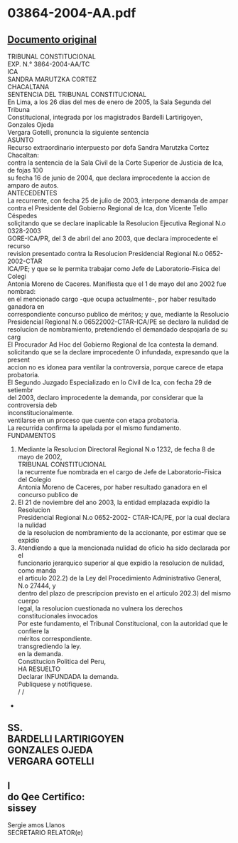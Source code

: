
03864-2004-AA.pdf
=================
  
[Documento original](https://tc.gob.pe/jurisprudencia/2006/03864-2004-AA.pdf)  
---  
TRIBUNAL CONSTITUCIONAL  
EXP. N.° 3864-2004-AA/TC  
ICA  
SANDRA MARUTZKA CORTEZ  
CHACALTANA  
SENTENCIA DEL TRIBUNAL CONSTITUCIONAL  
En Lima, a los 26 dias del mes de enero de 2005, la Sala Segunda del Tribuna  
Constitucional, integrada por los magistrados Bardelli Lartirigoyen, Gonzales Ojeda  
Vergara Gotelli, pronuncia la siguiente sentencia  
ASUNTO  
Recurso extraordinario interpuesto por dofa Sandra Marutzka Cortez Chacaltan:  
contra la sentencia de la Sala Civil de la Corte Superior de Justicia de Ica, de fojas 100  
su fecha 16 de junio de 2004, que declara improcedente la accion de amparo de autos.  
ANTECEDENTES  
La recurrente, con fecha 25 de julio de 2003, interpone demanda de ampar  
contra el Presidente del Gobierno Regional de Ica, don Vicente Tello Céspedes  
soliçitando que se declare inaplicable la Resolucion Ejecutiva Regional N.o 0328-2003  
GORE-ICA/PR, del 3 de abril del ano 2003, que declara improcedente el recurso  
revision presentado contra la Resolucion Presidencial Regional N.o 0652-2002-CTAR  
ICA/PE; y que se le permita trabajar como Jefe de Laboratorio-Fisica del Colegi  
Antonia Moreno de Caceres. Manifiesta que el 1 de mayo del ano 2002 fue nombrad:  
en el mencionado cargo -que ocupa actualmente-, por haber resultado ganadora en  
correspondiente concurso publico de méritos; y que, mediante la Resolucio  
Presidencial Regional N.o 06522002-CTAR-ICA/PE se declaro la nulidad de  
resolucion de nombramiento, pretendiendo el demandado despojarla de su carg  
El Procurador Ad Hoc del Gobierno Regional de Ica contesta la demand.  
solicitando que se la declare improcedente O infundada, expresando que la present  
accion no es idonea para ventilar la controversia, porque carece de etapa probatoria.  
El Segundo Juzgado Especializado en lo Civil de Ica, con fecha 29 de setiembr  
del 2003, declaro improcedente la demanda, por considerar que la controversia deb  
inconstitucionalmente.  
ventilarse en un proceso que cuente con etapa probatoria.  
La recurrida confirma la apelada por el mismo fundamento.  
FUNDAMENTOS  
1. Mediante la Resolucion Directoral Regional N.o 1232, de fecha 8 de mayo de 2002,  
TRIBUNAL CONSTITUCIONAL  
la recurrente fue nombrada en el cargo de Jefe de Laboratorio-Fisica del Colegio  
Antonia Moreno de Caceres, por haber resultado ganadora en el concurso publico de  
2. El 21 de noviembre del ano 2003, la entidad emplazada expidio Ia Resolucion  
Presidencial Regional N.o 0652-2002- CTAR-ICA/PE, por la cual declara la nulidad  
de la resolucion de nombramiento de la accionante, por estimar que se expidio  
3. Atendiendo a que la mencionada nulidad de oficio ha sido declarada por el  
funcionario jerarquico superior al que expidio la resolucion de nulidad, como manda  
el articulo 202.2) de la Ley del Procedimiento Administrativo General, N.o 27444, y  
dentro del plazo de prescripcion previsto en el articulo 202.3) del mismo cuerpo  
legal, la resolucion cuestionada no vulnera los derechos constitucionales invocados  
Por este fundamento, el Tribunal Constitucional, con la autoridad que le confiere la  
méritos correspondiente.  
transgrediendo la ley.  
en la demanda.  
Constitucion Politica del Peru,  
HA RESUELTO  
Declarar INFUNDADA la demanda.  
Publiquese y notifiquese.  
/ /  
-  
SS.  
BARDELLI LARTIRIGOYEN  
GONZALES OJEDA  
VERGARA GOTELLI  
-  
I  
do Qee Certifico:  
sissey  
-  
Sergie amos Llanos  
SECRETARIO RELATOR(e)